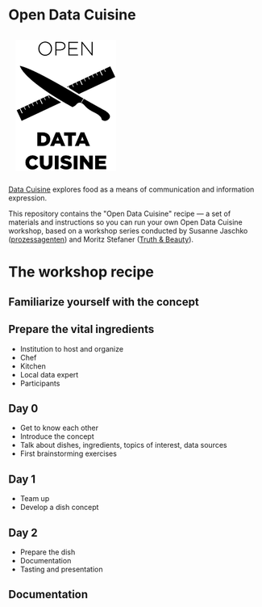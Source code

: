 # Open Data Cuisine
<img src="design/logo/open-data-cuisine-black.png" alt="Open Data Cuisine" width="200px" height="auto" align="center" style="text-align:center; margin: 1em;"/>

[Data Cuisine](http://data-cuisine.net) explores food as a means of communication and information expression.

This repository contains the "Open Data Cuisine" recipe — a set of materials and instructions so you can run your own Open Data Cuisine workshop, based on a workshop series conducted by Susanne Jaschko ([prozessagenten](http://prozessagenten.org)) and Moritz Stefaner ([Truth & Beauty](http://truth-and-beauty.net)).


# The workshop recipe

## Familiarize yourself with the concept

## Prepare the vital ingredients
- Institution to host and organize
- Chef
- Kitchen
- Local data expert
- Participants

## Day 0
- Get to know each other
- Introduce the concept
- Talk about dishes, ingredients, topics of interest, data sources
- First brainstorming exercises

## Day 1
- Team up
- Develop a dish concept

## Day 2
- Prepare the dish
- Documentation
- Tasting and presentation

## Documentation
